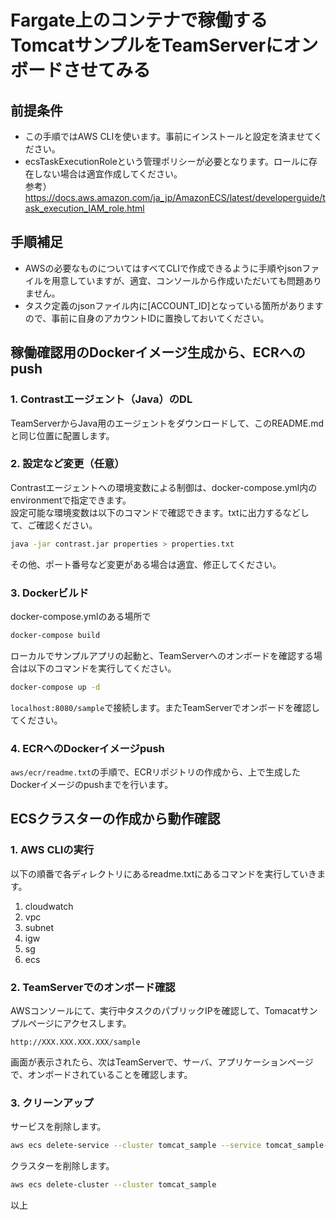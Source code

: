 # Fargate上のコンテナで稼働するTomcatサンプルをTeamServerにオンボードさせてみる

## 前提条件
- この手順ではAWS CLIを使います。事前にインストールと設定を済ませてください。
- ecsTaskExecutionRoleという管理ポリシーが必要となります。ロールに存在しない場合は適宜作成してください。  
  参考） https://docs.aws.amazon.com/ja_jp/AmazonECS/latest/developerguide/task_execution_IAM_role.html
## 手順補足
- AWSの必要なものについてはすべてCLIで作成できるように手順やjsonファイルを用意していますが、適宜、コンソールから作成いただいても問題ありません。  
- タスク定義のjsonファイル内に[ACCOUNT_ID]となっている箇所がありますので、事前に自身のアカウントIDに置換しておいてください。

## 稼働確認用のDockerイメージ生成から、ECRへのpush

### 1. Contrastエージェント（Java）のDL
TeamServerからJava用のエージェントをダウンロードして、このREADME.mdと同じ位置に配置します。

### 2. 設定など変更（任意）
Contrastエージェントへの環境変数による制御は、docker-compose.yml内のenvironmentで指定できます。  
設定可能な環境変数は以下のコマンドで確認できます。txtに出力するなどして、ご確認ください。
```bash
java -jar contrast.jar properties > properties.txt
```
その他、ポート番号など変更がある場合は適宜、修正してください。

### 3. Dockerビルド
docker-compose.ymlのある場所で  
```bash
docker-compose build
```  
ローカルでサンプルアプリの起動と、TeamServerへのオンボードを確認する場合は以下のコマンドを実行してください。
```bash
docker-compose up -d
```
`localhost:8080/sample`で接続します。またTeamServerでオンボードを確認してください。
### 4. ECRへのDockerイメージpush
```aws/ecr/readme.txt```の手順で、ECRリポジトリの作成から、上で生成したDockerイメージのpushまでを行います。

## ECSクラスターの作成から動作確認

### 1. AWS CLIの実行

以下の順番で各ディレクトリにあるreadme.txtにあるコマンドを実行していきます。

1. cloudwatch
2. vpc
3. subnet
4. igw
5. sg
6. ecs

### 2. TeamServerでのオンボード確認
AWSコンソールにて、実行中タスクのパブリックIPを確認して、Tomacatサンプルページにアクセスします。
```
http://XXX.XXX.XXX.XXX/sample
```
画面が表示されたら、次はTeamServerで、サーバ、アプリケーションページで、オンボードされていることを確認します。

### 3. クリーンアップ
サービスを削除します。
```bash
aws ecs delete-service --cluster tomcat_sample --service tomcat_sample-service --force
```
クラスターを削除します。
```bash
aws ecs delete-cluster --cluster tomcat_sample
```

以上

